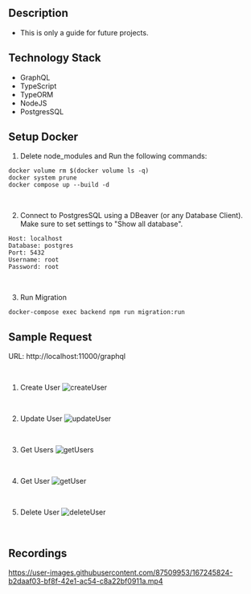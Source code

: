 ## Description
- This is only a guide for future projects.

## Technology Stack
- GraphQL
- TypeScript
- TypeORM
- NodeJS
- PostgresSQL

## Setup Docker
1. Delete node_modules and Run the following commands:
```
docker volume rm $(docker volume ls -q)
docker system prune
docker compose up --build -d
```

<br />

2. Connect to PostgresSQL using a DBeaver (or any Database Client). Make sure to set settings to "Show all database".
```
Host: localhost
Database: postgres
Port: 5432
Username: root
Password: root
```

<br />

3. Run Migration
```
docker-compose exec backend npm run migration:run
```

## Sample Request
URL: http://localhost:11000/graphql

<br />

1. Create User
![createUser](https://user-images.githubusercontent.com/87509953/167245892-ee36c107-c41b-4c0f-95da-f3790aa3b51e.png)

<br />

2. Update User
![updateUser](https://user-images.githubusercontent.com/87509953/167245908-551157e7-fdf7-4ed4-9e35-96337b2620fc.png)

<br />

3. Get Users
![getUsers](https://user-images.githubusercontent.com/87509953/167245914-a11fa44a-f9d5-4906-af8e-a91ef9ae7f5b.png)

<br />

4. Get User
![getUser](https://user-images.githubusercontent.com/87509953/167245925-ab6bdf1b-e9e8-4d42-93f3-45c03a3c81a2.png)

<br />

5. Delete User
![deleteUser](https://user-images.githubusercontent.com/87509953/167245931-2ee67535-f7c5-4f1e-9c28-c8921213b01f.png)

<br />

## Recordings
https://user-images.githubusercontent.com/87509953/167245824-b2daaf03-bf8f-42e1-ac54-c8a22bf0911a.mp4
